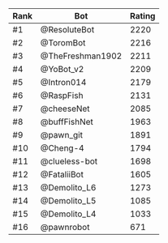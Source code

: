 Rank|Bot|Rating
---|---|---
#1|@ResoluteBot|2220
#2|@ToromBot|2216
#3|@TheFreshman1902|2211
#4|@YoBot_v2|2209
#5|@Intron014|2179
#6|@RaspFish|2131
#7|@cheeseNet|2085
#8|@buffFishNet|1963
#9|@pawn_git|1891
#10|@Cheng-4|1794
#11|@clueless-bot|1698
#12|@FataliiBot|1605
#13|@Demolito_L6|1273
#14|@Demolito_L5|1085
#15|@Demolito_L4|1033
#16|@pawnrobot|671
